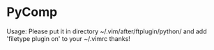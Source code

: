 PyComp
======
Usage:
Please put it in directory ~/.vim/after/ftplugin/python/
and add 'filetype plugin on' to your ~/.vimrc
thanks!
